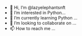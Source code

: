 - 👋 Hi, I’m @lazyelephantsnft
- 👀 I’m interested in Python...
- 🌱 I’m currently learning Python ...
- 💞️ I’m looking to collaborate on ...
- 📫 How to reach me ...

<!---
lazyelephantsnft/lazyelephantsnft is a ✨ special ✨ repository because its `README.md` (this file) appears on your GitHub profile.
You can click the Preview link to take a look at your changes.
--->
